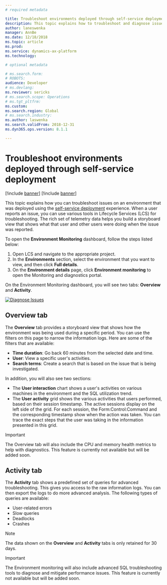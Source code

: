 ```yaml
---
# required metadata

title: Troubleshoot environments deployed through self-service deployment
description: This topic explains how to troubleshoot and diagnose issues in an environment that was deployed using the self-service deployment experience.
author: laneswenka
manager: AnnBe
ms.date: 12/18/2018
ms.topic: article
ms.prod: 
ms.service: dynamics-ax-platform
ms.technology: 

# optional metadata

# ms.search.form: 
# ROBOTS: 
audience: Developer
# ms.devlang: 
ms.reviewer: sericks
# ms.search.scope: Operations
# ms.tgt_pltfrm: 
ms.custom: 
ms.search.region: Global
# ms.search.industry: 
ms.author: laswenka
ms.search.validFrom: 2018-12-31
ms.dyn365.ops.version: 8.1.1

---
```


# Troubleshoot environments deployed through self-service deployment

[!include [banner](../includes/banner.md)]
[!include [banner](../includes/limited-availability.md)]

This topic explains how you can troubleshoot issues on an environment that was deployed using the [self-service deployment](infrastructure-stack.md) experience. When a user reports an issue, you can use various tools in Lifecycle Services (LCS) for troubleshooting. The rich set of telemetry data helps you build a storyboard view that shows what that user and other users were doing when the issue was reported.

To open the **Environment Monitoring** dashboard, follow the steps listed below:

1. Open LCS and navigate to the appropriate project.
2. In the **Environments** section, select the environment that you want to view, and then click **Full details**.
3. On the **Environment details** page, click **Environment monitoring** to open the Monitoring and diagnostics portal.

On the Environment Monitoring dashboard, you will see two tabs: **Overview** and **Activity**.

[![Diagnose Issues](./media/DiagnoseIssues.jpg)](./media/DiagnoseIssues.jpg)

## Overview tab

The **Overview** tab provides a storyboard view that shows how the environment was being used during a specific period. You can use the filters on this page to narrow the information logs. Here are some of the filters that are available:

  - **Time duration**: Go back 60 minutes from the selected date and time.
  - **User**: View a specific user's activities.
  - **Search terms**: Create a search that is based on the issue that is being investigated.

In addition, you will also see two sections:

  - The **User interaction** chart shows a user's activities on various machines in the environment and the SQL utilization trend.
  - The **User activity** grid shows the various activities that users performed, based on their session timestamp. The active sessions display on the left side of the grid. For each session, the Form:Control:Command and the corresponding timestamp show when the action was taken. You can trace the exact steps that the user was taking in the information presented in this grid.
  
 > [!IMPORTANT]
 > The Overview tab will also include the CPU and memory health metrics to help with diagnostics.  This feature is currently not available but will be added soon. 

## Activity tab

The **Activity** tab shows a predefined set of queries for advanced troubleshooting. This gives you access to the raw information logs. You can then export the logs to do more advanced analysis. The following types of queries are available:

  - User-related errors
  - Slow queries
  - Deadlocks
  - Crashes

> [!NOTE]
> The data shown on the **Overview** and **Activity** tabs is only retained for 30 days.

> [!IMPORTANT]
> The Environment monitoring will also include advanced SQL troubleshooting tools to diagnose and mitigate performance issues. This feature is currently not available but will be added soon. 


